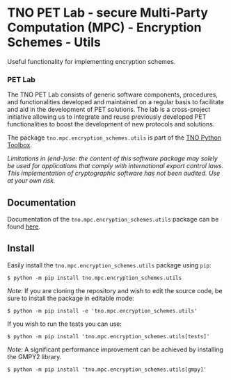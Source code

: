 # TNO PET Lab - secure Multi-Party Computation (MPC) - Encryption Schemes - Utils

Useful functionality for implementing encryption schemes.

### PET Lab

The TNO PET Lab consists of generic software components, procedures, and functionalities developed and maintained on a regular basis to facilitate and aid in the development of PET solutions. The lab is a cross-project initiative allowing us to integrate and reuse previously developed PET functionalities to boost the development of new protocols and solutions.

The package `tno.mpc.encryption_schemes.utils` is part of the [TNO Python Toolbox](https://github.com/TNO-PET).

_Limitations in (end-)use: the content of this software package may solely be used for applications that comply with international export control laws._  
_This implementation of cryptographic software has not been audited. Use at your own risk._

## Documentation

Documentation of the `tno.mpc.encryption_schemes.utils` package can be found
[here](https://docs.pet.tno.nl/mpc/encryption_schemes/utils/0.12.3).

## Install

Easily install the `tno.mpc.encryption_schemes.utils` package using `pip`:

```console
$ python -m pip install tno.mpc.encryption_schemes.utils
```

_Note:_ If you are cloning the repository and wish to edit the source code, be
sure to install the package in editable mode:

```console
$ python -m pip install -e 'tno.mpc.encryption_schemes.utils'
```

If you wish to run the tests you can use:

```console
$ python -m pip install 'tno.mpc.encryption_schemes.utils[tests]'
```
_Note:_ A significant performance improvement can be achieved by installing the GMPY2 library.

```console
$ python -m pip install 'tno.mpc.encryption_schemes.utils[gmpy]'
```
